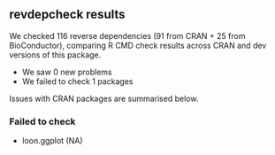 ## revdepcheck results

We checked 116 reverse dependencies (91 from CRAN + 25 from BioConductor), comparing R CMD check results across CRAN and dev versions of this package.

 * We saw 0 new problems
 * We failed to check 1 packages

Issues with CRAN packages are summarised below.

### Failed to check

* loon.ggplot (NA)

